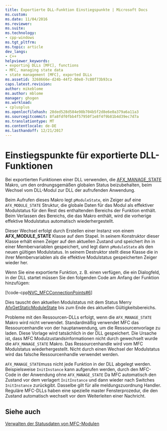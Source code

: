 ```yaml
---
title: Exportierte DLL-Funktion Einstiegspunkte | Microsoft Docs
ms.custom: 
ms.date: 11/04/2016
ms.reviewer: 
ms.suite: 
ms.technology:
- cpp-windows
ms.tgt_pltfrm: 
ms.topic: article
dev_langs:
- C++
helpviewer_keywords:
- exporting DLLs [MFC], functions
- MFC, managing state data
- state management [MFC], exported DLLs
ms.assetid: 3268666e-d24b-44f2-80e8-7c80f73b93ca
caps.latest.revision: 
author: mikeblome
ms.author: mblome
manager: ghogen
ms.workload:
- cplusplus
ms.openlocfilehash: 28ded528d584e98b704b5f2d8e6e0a379a6a11a3
ms.sourcegitcommit: 8fa8fdf0fbb4f57950f1e8f4f9b81b4d39ec7d7a
ms.translationtype: MT
ms.contentlocale: de-DE
ms.lasthandoff: 12/21/2017
---
```

# <a name="exported-dll-function-entry-points"></a>Einstiegspunkte für exportierte DLL-Funktionen
Bei exportierten Funktionen einer DLL verwenden, die [AFX_MANAGE_STATE](reference/extension-dll-macros.md#afx_manage_state) Makro, um den ordnungsgemäßen globalen Status beizubehalten, beim Wechsel vom DLL-Modul zur DLL der aufrufenden Anwendung.  
  
 Beim Aufrufen dieses Makro legt `pModuleState`, ein Zeiger auf eine `AFX_MODULE_STATE` Struktur, die globale Daten für das Modul als effektiver Modulstatus für den Rest des enthaltenden Bereichs der Funktion enthält. Beim Verlassen des Bereichs, die das Makro enthält, wird die vorherige effektive Modulstatus automatisch wiederhergestellt.  
  
 Dieser Wechsel erfolgt durch Erstellen einer Instanz von einem **AFX_MODULE_STATE** Klasse auf dem Stapel. In seinem Konstruktor dieser Klasse erhält einen Zeiger auf den aktuellen Zustand und speichert ihn in einer Membervariablen gespeichert, und legt dann `pModuleState` als den neuen gültigen Modulstatus. In seinem Destruktor stellt diese Klasse die in ihrer Membervariablen als die effektive Modulstatus gespeicherten Zeiger wieder her.  
  
 Wenn Sie eine exportierte Funktion, z. B. einen verfügen, die ein Dialogfeld, in der DLL startet müssen Sie den folgenden Code am Anfang der Funktion hinzufügen:  
  
 [!code-cpp[NVC_MFCConnectionPoints#6](../mfc/codesnippet/cpp/exported-dll-function-entry-points_1.cpp)]  
  
 Dies tauscht den aktuellen Modulstatus mit dem Status Merry [AfxGetStaticModuleState](reference/extension-dll-macros.md#afxgetstaticmodulestate) bis zum Ende des aktuellen Gültigkeitsbereichs.  
  
 Probleme mit den Ressourcen-DLLs erfolgt, wenn die `AFX_MANAGE_STATE` Makro wird nicht verwendet. Standardmäßig verwendet MFC das Ressourcenhandle von der hauptanwendung, um die Ressourcenvorlage zu laden. Diese Vorlage wird tatsächlich in der DLL gespeichert. Die Ursache ist, dass MFC Modulzustandsinformationen nicht durch gewechselt wurde die `AFX_MANAGE_STATE` Makro. Das Ressourcenhandle wird vom MFC Modulstatus wiederhergestellt. Nicht durch einen Wechsel der Modulstatus wird das falsche Ressourcenhandle verwendet werden.  
  
 `AFX_MANAGE_STATE`muss nicht jede Funktion in der DLL abgelegt werden. Beispielsweise `InitInstance` kann aufgerufen werden, durch den MFC-Code in der Anwendung ohne `AFX_MANAGE_STATE` Da MFC automatisch den Zustand vor dem verlagert `InitInstance` und dann wieder nach Switches `InitInstance` zurückgibt. Dasselbe gilt für alle meldungszuordnung Handler. Reguläre MFC-DLLs haben eine spezielle master Fensterprozedur, die den Zustand automatisch wechselt vor dem Weiterleiten einer Nachricht.  
  
## <a name="see-also"></a>Siehe auch  
 [Verwalten der Statusdaten von MFC-Modulen](../mfc/managing-the-state-data-of-mfc-modules.md)

